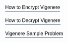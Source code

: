 <html>
  <head>
    <title>Title of the document</title>
    <style>
      .modal {
        display: none;
        position: fixed;
        z-index: 8;
        left: 0;
        top: 0;
        width: 100%;
        height: 100%;
        overflow: auto;
        background-color: rgb(0, 0, 0);
        background-color: rgba(0, 0, 0, 0.4);
      }
      p {
        color: black;
      }
      .modal-content {
        margin: 50px auto;
        border: 1px solid #999;
        width: 60%;
      }
      h2,
      p {
        margin: 0 0 20px;
        font-weight: 400;
        color: black;
      }
      span {
        color: #666;
        display: block;
        padding: 0 0 5px;
      }
      form {
        padding: 25px;
        margin: 25px;
        box-shadow: 0 2px 5px #f5f5f5;
        background: #eee;
      }
      input,
      textarea {
        width: 90%;
        padding: 10px;
        margin-bottom: 20px;
        border: 1px solid #1c87c9;
        outline: none;
      }
      .contact-form button {
        width: 100%;
        padding: 10px;
        border: none;
        background: #1c87c9;
        font-size: 16px;
        font-weight: 400;
        color: #fff;
      }
      button:hover {
        background: #2371a0;
      }
      .close {
        color: #aaa;
        float: right;
        font-size: 28px;
        font-weight: bold;
      }
      .close:hover,
      .close:focus {
        color: black;
        text-decoration: none;
        cursor: pointer;
      }
      button.button {
        background: none;
        border-top: none;
        outline: none;
        border-right: none;
        border-left: none;
        border-bottom: #02274a 1px solid;
        padding: 0 0 3px 0;
        font-size: 16px;
        cursor: pointer;
      }
      button.button:hover {
        border-bottom: #a99567 1px solid;
        color: #a99567;
      }
    </style>
  </head>
  <body>
    <p>
      <button class="button" data-modal="modalOne">How to Encrypt Vigenere</button>
    </p>
    <p>
      <button class="button" data-modal="modalTwo">How to Decrypt Vigenere</button>
    </p>
    <p>
      <button class="button" data-modal="modalThree">Vigenere Sample Problem</button>
    </p>
    <div id="modalOne" class="modal">
      <div class="modal-content">
        <div style="color: black" class="contact-form">
          <a class="close">&times;</a>
          <form action="/">
            <h2>How to Encrypt Vigenere</h2>
            <p>
            The Vigenère cipher uses a 26×26 table with A to Z as the row heading and column heading This table is usually referred to as the Vigenère Tableau, Vigenère Table or Vigenère Square. We shall use Vigenère Table. The first row of this table has the 26 English letters. Starting with the second row, each row has the letters shifted to the left one position in a cyclic way. For example, when B is shifted to the first position on the second row, the letter A moves to the end.
            </p>
            <p>
            In addition to the plaintext, the Vigenère cipher also requires a keyword, which is repeated so that the total length is equal to that of the plaintext. For example, suppose the plaintext is MICHIGAN TECHNOLOGICAL UNIVERSITY and the keyword is HOUGHTON. Then, the keyword must be repeated as follows:
            </p>
            <p>
            MICHIGAN TECHNOLOGICAL UNIVERSITY
            </p> 
            <p>
            HOUGHTON HOUGHTONHOUGH TONHOUGNTO
            </p>
            <p>
            We follow the tradition by removing all spaces and punctuation, converting all letters to upper case, and dividing the result into 5-letter blocks. As a result, the above plaintext and keyword become the following:
            </p>
            <p>
            MICHI GANTE CHNOL OGICA LUNIV ERSIT Y
            </p>
            <p>
            HOUGH TONHO UGHTO NHOUG HTONH OUGHT O
            </p>
            <p>
            To encrypt, pick a letter in the plaintext and its corresponding letter in the keyword, use the keyword letter and the plaintext letter as the row index and column index, respectively, and the entry at the row-column intersection is the letter in the ciphertext. For example, the first letter in the plaintext is M and its corresponding keyword letter is H. This means that the row of H and the column of M are used, and the entry T at the intersection is the encrypted result.
            </p>
            <p>
            Repeating this process until all plaintext letters are processed, the ciphertext is TWWNPZOA ASWNUHZBNWWGS NBVCSLYPMM. The following has the plaintext, repeated keyword and ciphertext aligned together.
            </p>
            <p>MICHI GANTE CHNOL OGICA LUNIV ERSIT Y</p>
            <p>HOUGH TONHO UGHTO NHOUG HTONH OUGHT O</p>
            <p>TWWNP ZOAAS WNUHZ BNWWG SNBVC SLYPM M</p>
          </form>
        </div>
      </div>
    </div>
    <div id="modalTwo" class="modal">
      <div class="modal-content">
        <div style="color: black" class="contact-form">
          <span class="close">&times;</span>
          <form action="/">
            <h2>How to Decrypt Vigenere</h2>
            <p>To decrypt, pick a letter in the ciphertext and its corresponding letter in the keyword, use the keyword letter to find the corresponding row, and the letter heading of the column that contains the ciphertext letter is the needed plaintext letter. For example, to decrypt the first letter T in the ciphertext, we find the corresponding letter H in the keyword. Then, the row of H is used to find the corresponding letter T and the column that contains T provides the plaintext letter M (see the above figures). Consider the fifth letter P in the ciphertext. This letter corresponds to the keyword letter H and row H is used to find P. Since P is on column I, the corresponding plaintext letter is I.</p>
          </form>
        </div>
      </div>
    </div>
    <div id="modalThree" class="modal">
      <div class="modal-content">
        <div style="color: black" class="contact-form">
          <span class="close">&times;</span>
          <form action="/">
            <h2>Vigenere Sample Problem</h2>
            <div style='transform: scale(0.65); position: relative; top: -100px;'>
  <h2 style="color: black;">Encrypt the sample text ALL IS WELL using the keyword CAKE!</h2><br>
  <p style="color: black;">Choose the best answer:</p><br>
  <hr />
  <div id='block-11' style='padding: 1px;'>
    <label for='option-11' style=' padding: 5px; font-size: 1.5rem; color: black;'>
      <input type='radio' name='option' value='CLVMUWPPN' id='option-11' style='transform: scale(1.6); margin-top: -2px;' />
      CLVMUWPPN</label>
    <span id='result-11'></span>
  </div>
  <hr />

  <div id='block-12' style='padding: 1px;'>
    <label for='option-12' style=' padding: 5px; font-size: 1.5rem; color: black;'>
      <input type='radio' name='option' value='ELAMUWPPQ' id='option-12' style='transform: scale(1.6); margin-top: -2px;' />
      ELAMUWPPQ</label>
    <span id='result-12'></span>
  </div>
  <hr />

  <div id='block-13' style='padding: 1px;'>
    <label for='option-13' style=' padding: 5px; font-size: 1.5rem; color: black;'>
      <input type='radio' name='option' value='CYVGUWCPE' id='option-13' style='transform: scale(1.6);  margin-top: -2px;' />
      CYVGUWCPE</label>
    <span id='result-13'></span>
  </div>
  <hr />

  <div id='block-14' style='padding: 1px;'>
    <label for='option-14' style=' padding: 5px; font-size: 1.5rem; color: black;'>
      <input type='radio' name='option' value='CLVWUWPWN' id='option-14' style='transform: scale(1.6); margin-top: -2px;' />
      CLVWUWPWN</label>
    <span id='result-14'></span>
  </div>
  <hr />
  <button type='button' onclick='displayAnswer1()' style='width: 100px; height: 40px; border-radius: 3px; background-color: lightblue; font-weight: 700;'>Submit</button>
</div>
<a id='showanswer1'></a>
          </form>
        </div>
      </div>
    </div>
    <script>
      let modalBtns = [...document.querySelectorAll(".button")];
      modalBtns.forEach(function (btn) {
        btn.onclick = function () {
          let modal = btn.getAttribute("data-modal");
          document.getElementById(modal).style.display = "block";
        };
      });
      let closeBtns = [...document.querySelectorAll(".close")];
      closeBtns.forEach(function (btn) {
        btn.onclick = function () {
          let modal = btn.closest(".modal");
          modal.style.display = "none";
        };
      });
      window.onclick = function (event) {
        if (event.target.className === "modal") {
          event.target.style.display = "none";
        }
      };
      //    The function evaluates the answer and displays result
  function displayAnswer1() {
    if (document.getElementById('option-11').checked) {
      document.getElementById('block-11').style.border = '3px solid limegreen'
      document.getElementById('result-11').style.color = 'limegreen'
      document.getElementById('result-11').innerHTML = 'Correct!'
    }
    if (document.getElementById('option-12').checked) {
      document.getElementById('block-12').style.border = '3px solid red'
      document.getElementById('result-12').style.color = 'red'
      document.getElementById('result-12').innerHTML = 'Incorrect!'
      showCorrectAnswer1()
    }
    if (document.getElementById('option-13').checked) {
      document.getElementById('block-13').style.border = '3px solid red'
      document.getElementById('result-13').style.color = 'red'
      document.getElementById('result-13').innerHTML = 'Incorrect!'
      showCorrectAnswer1()
    }
    if (document.getElementById('option-14').checked) {
      document.getElementById('block-14').style.border = '3px solid red'
      document.getElementById('result-14').style.color = 'red'
      document.getElementById('result-14').innerHTML = 'Incorrect!'
      showCorrectAnswer1()
    }
  }
  // the functon displays the link to the correct answer
  function showCorrectAnswer1() {
    let showAnswer1 = document.createElement('p')
    showAnswer1.innerHTML = 'Show Corrent Answer'
    showAnswer1.style.position = 'relative'
    showAnswer1.style.top = '-180px'
    showAnswer1.style.fontSize = '1.75rem'
    document.getElementById('showanswer1').appendChild(showAnswer1)
    showAnswer1.addEventListener('click', () => {
      document.getElementById('block-11').style.border = '3px solid limegreen'
      document.getElementById('result-11').style.color = 'limegreen'
      document.getElementById('result-11').innerHTML = 'Correct!'
      document.getElementById('showanswer1').removeChild(showAnswer1)
    })
  }
    </script>
  </body>
</html>